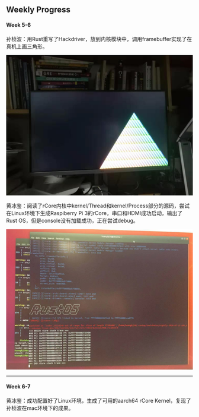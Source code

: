 ## Weekly Progress

#### Week 5-6

孙桢波：用Rust重写了Hackdriver，放到内核模块中，调用framebuffer实现了在真机上画三角形。

![](hackdriver.jpg)

黄冰鉴：阅读了rCore内核中kernel/Thread和kernel/Process部分的源码，尝试在Linux环境下生成Raspiberry Pi 3的rCore，串口和HDMI成功启动，输出了Rust OS，但是console没有加载成功，正在尝试debug。

![](linux_config_bug.jpg)

---

#### Week 6-7

黄冰鉴：成功配置好了Linux环境，生成了可用的aarch64 rCore Kernel，复现了孙桢波在mac环境下的成果。

[](hackdrive_linux.jpg)
